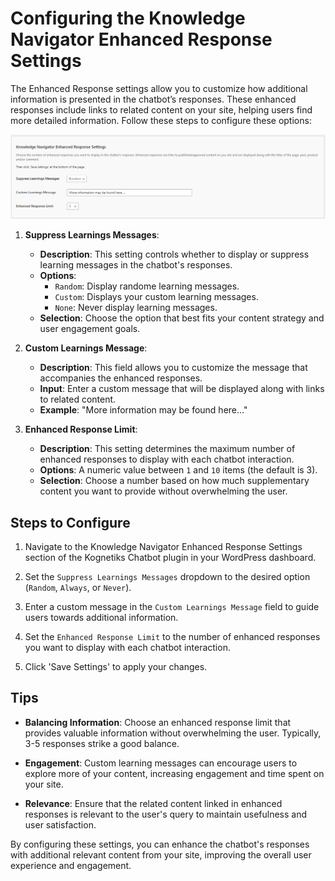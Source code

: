 # Configuring the Knowledge Navigator Enhanced Response Settings

The Enhanced Response settings allow you to customize how additional information is presented in the chatbot’s responses. These enhanced responses include links to related content on your site, helping users find more detailed information. Follow these steps to configure these options:

![Knowledge Navigator Enhanced Response Setting](knowledge-navigator-enhanced-response-settings.png)

1. **Suppress Learnings Messages**:
   - **Description**: This setting controls whether to display or suppress learning messages in the chatbot's responses.
   - **Options**: 
     - `Random`: Display randome learning messages.
     - `Custom`: Displays your custom learning messages.
     - `None`: Never display learning messages.
   - **Selection**: Choose the option that best fits your content strategy and user engagement goals.

2. **Custom Learnings Message**:
   - **Description**: This field allows you to customize the message that accompanies the enhanced responses.
   - **Input**: Enter a custom message that will be displayed along with links to related content.
   - **Example**: "More information may be found here..."

3. **Enhanced Response Limit**:
   - **Description**: This setting determines the maximum number of enhanced responses to display with each chatbot interaction.
   - **Options**: A numeric value between `1` and `10` items (the default is 3).
   - **Selection**: Choose a number based on how much supplementary content you want to provide without overwhelming the user.

## Steps to Configure

1. Navigate to the Knowledge Navigator Enhanced Response Settings section of the Kognetiks Chatbot plugin in your WordPress dashboard.

2. Set the `Suppress Learnings Messages` dropdown to the desired option (`Random`, `Always`, or `Never`).

3. Enter a custom message in the `Custom Learnings Message` field to guide users towards additional information.

4. Set the `Enhanced Response Limit` to the number of enhanced responses you want to display with each chatbot interaction.

5. Click 'Save Settings' to apply your changes.

## Tips

- **Balancing Information**: Choose an enhanced response limit that provides valuable information without overwhelming the user. Typically, 3-5 responses strike a good balance.

- **Engagement**: Custom learning messages can encourage users to explore more of your content, increasing engagement and time spent on your site.

- **Relevance**: Ensure that the related content linked in enhanced responses is relevant to the user's query to maintain usefulness and user satisfaction.

By configuring these settings, you can enhance the chatbot's responses with additional relevant content from your site, improving the overall user experience and engagement.
